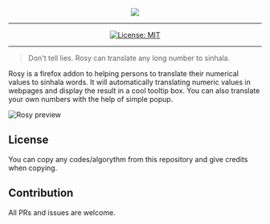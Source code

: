 <p align="center"><img src="https://i.imgur.com/5i80x6g.png"></p>

---

<p align="center">
<a href="https://opensource.org/licenses/MIT"><img src="https://img.shields.io/badge/License-MIT-brightgreen.svg" alt="License: MIT"></a>
</p>

---

> Don't tell lies. Rosy can translate any long number to sinhala.

Rosy is a firefox addon to helping persons to translate their numerical values to sinhala words. It will automatically translating numeric values in webpages and display the result in a cool tooltip box. You can also translate your own numbers with the help of simple popup.

![Rosy preview](https://i.imgur.com/JR0hBuJ.png)

## License

You can copy any codes/algorythm from this repository and give credits when copying.

## Contribution

All PRs and issues are welcome.
